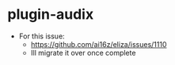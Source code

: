 # plugin-audix

- For this issue: 
    - https://github.com/ai16z/eliza/issues/1110
    - Ill migrate it over once complete
